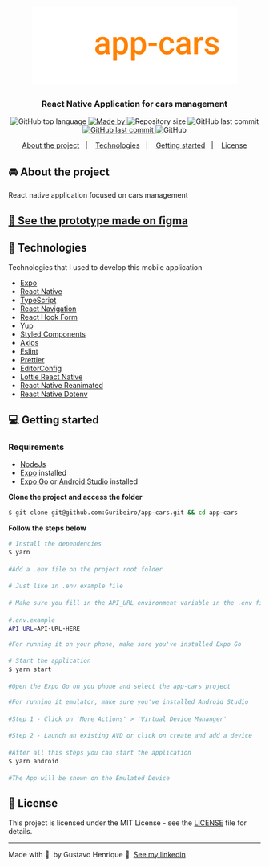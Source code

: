 <h1 align="center">
  <img alt="App-cars logo" src="github/app-cars-logo.png">
</h1>

<h3 align="center">
  React Native Application for cars management
</h3>

<p align='center'>
  <img alt="GitHub top language" src="https://img.shields.io/github/languages/top/guribeiro/app-cars?color=ff8100">
  <a href="https://www.linkedin.com/in/gustavohribeiro/" target="_blank" rel="noopener noreferrer">
  <img alt="Made by" src="https://img.shields.io/badge/made%20by-Gustavo%20Henrique-ff8100">
  </a>
   <img alt="Repository size" src="https://img.shields.io/github/repo-size/guribeiro/app-cars?color=ff8100">
    <img alt="GitHub last commit" src="https://img.shields.io/github/last-commit/guribeiro/app-cars?color=ff8100">
  </a>
 <a href="https://github.com/Guribeiro/softwrap-api/stargazers">
    <img alt="GitHub last commit" src="https://img.shields.io/github/stars/Guribeiro/app-cars?color=ff8100">
  </a>
  <img alt="GitHub" src="https://img.shields.io/github/license/Guribeiro/app-cars?color=ff8100">
</p>

<p align="center">
  <a href="#%EF%B8%8F-about-the-project">About the project</a>&nbsp;&nbsp;&nbsp;|&nbsp;&nbsp;&nbsp;
  <a href="#-technologies">Technologies</a>&nbsp;&nbsp;&nbsp;|&nbsp;&nbsp;&nbsp;
  <a href="#-getting-started">Getting started</a>&nbsp;&nbsp;&nbsp;|&nbsp;&nbsp;&nbsp;
  <a href="#-license">License</a>
</p>

## 🚘 About the project

React native application focused on cars management

## [🌌 See the prototype made on figma](https://www.figma.com/file/D6sSjfVrw1sfjUS8PFrI4A/cars-app?node-id=0%3A1)

## 🚀 Technologies

Technologies that I used to develop this mobile application

- [Expo](https://docs.expo.dev/)
- [React Native](https://reactnative.dev/)
- [TypeScript](https://www.typescriptlang.org/)
- [React Navigation](https://reactnavigation.org/)
- [React Hook Form](https://react-hook-form.com/)
- [Yup](https://github.com/jquense/yup)
- [Styled Components](https://styled-components.com/)
- [Axios](https://github.com/axios/axios)
- [Eslint](https://eslint.org/)
- [Prettier](https://prettier.io/)
- [EditorConfig](https://editorconfig.org/)
- [Lottie React Native](https://github.com/lottie-react-native/lottie-react-native)
- [React Native Reanimated](react-native-reanimated)
- [React Native Dotenv](https://github.com/goatandsheep/react-native-dotenv)

## 💻 Getting started

### Requirements

- [NodeJs](https://nodejs.org/en/)
- [Expo](https://docs.expo.dev/) installed
- [Expo Go](https://expo.dev/client) or [Android Studio](https://developer.android.com/studio) installed

**Clone the project and access the folder**

```bash
$ git clone git@github.com:Guribeiro/app-cars.git && cd app-cars
```

**Follow the steps below**

```bash
# Install the dependencies
$ yarn

#Add a .env file on the project root folder

# Just like in .env.example file

# Make sure you fill in the API_URL environment variable in the .env file

#.env.example
API_URL=API-URL-HERE
```

```bash
#For running it on your phone, make sure you've installed Expo Go

# Start the application
$ yarn start

#Open the Expo Go on you phone and select the app-cars project
```

```bash
#For running it emulator, make sure you've installed Android Studio

#Step 1 - Click on 'More Actions' > 'Virtual Device Mananger'

#Step 2 - Launch an existing AVD or click on create and add a device

#After all this steps you can start the application
$ yarn android

#The App will be shown on the Emulated Device
```

## 📝 License

This project is licensed under the MIT License - see the [LICENSE](LICENSE) file for details.

---

Made with 💜 &nbsp;by Gustavo Henrique 👋 &nbsp;[See my linkedin](https://www.linkedin.com/in/gustavohribeiro/)
